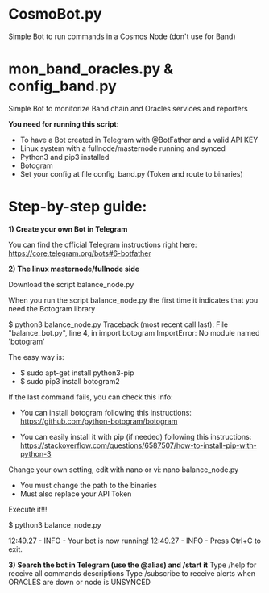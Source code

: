 # CosmoBot.py
Simple Bot to run commands in a Cosmos Node (don't use for Band)

# mon_band_oracles.py & config_band.py
Simple Bot to monitorize Band chain and Oracles services and reporters

**You need for running this script:**
* To have a Bot created in Telegram with @BotFather and a valid API KEY
* Linux system with a fullnode/masternode running and synced
* Python3 and pip3 installed 
* Botogram
* Set your config at file config_band.py (Token and route to binaries)

# Step-by-step guide:

**1) Create your own Bot in Telegram**

You can find the official Telegram instructions right here:
https://core.telegram.org/bots#6-botfather

**2) The linux masternode/fullnode side**

Download the script balance_node.py

When you run the script balance_node.py the first time it indicates that you need the Botogram library

$ python3 balance_node.py
Traceback (most recent call last):
  File "balance_bot.py", line 4, in <module>
    import botogram
ImportError: No module named 'botogram'

The easy way is:

* $ sudo apt-get install python3-pip
* $ sudo pip3 install botogram2

If the last command fails, you can check this info:

* You can install botogram following this instructions:
https://github.com/python-botogram/botogram

* You can easily install it with pip (if needed) following this instructions:
https://stackoverflow.com/questions/6587507/how-to-install-pip-with-python-3


Change your own setting, edit with nano or vi:  nano balance_node.py
* You must change the path to the binaries
* Must also replace your API Token 


Execute it!!!

$ python3 balance_node.py

12:49.27 -   INFO    - Your bot is now running!
12:49.27 -   INFO    - Press Ctrl+C to exit.

**3) Search the bot in Telegram (use the @alias) and /start it**
Type /help for receive all commands descriptions
Type /subscribe to receive alerts when ORACLES are down or node is UNSYNCED
